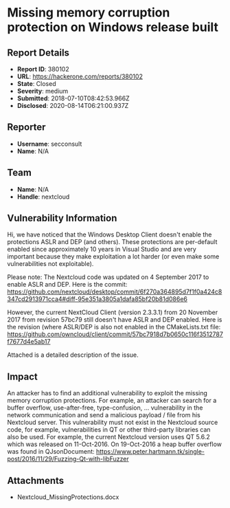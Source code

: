 # Missing memory corruption protection on Windows release built

## Report Details
- **Report ID**: 380102
- **URL**: https://hackerone.com/reports/380102
- **State**: Closed
- **Severity**: medium
- **Submitted**: 2018-07-10T08:42:53.966Z
- **Disclosed**: 2020-08-14T06:21:00.937Z

## Reporter
- **Username**: secconsult
- **Name**: N/A

## Team
- **Name**: N/A
- **Handle**: nextcloud

## Vulnerability Information
Hi,
we have noticed that the Windows Desktop Client doesn't enable the protections ASLR and DEP (and others). These protections are per-default enabled since approximately 10 years in Visual Studio and are very important because they make exploitation a lot harder (or even make some vulnerabilities not exploitable).

Please note: The Nextcloud code was updated on 4 September 2017 to enable ASLR and DEP. Here is the commit:
https://github.com/nextcloud/desktop/commit/6f270a364895d7f1f0a424c8347cd2913971cca4#diff-95e351a3805a1dafa85bf20b81d086e6

However, the current NextCloud Client (version 2.3.3.1) from 20 November 2017 from revision 57bc79 still doesn't have ASLR and DEP enabled. Here is the revision (where ASLR/DEP is also not enabled in the CMakeLists.txt file:
https://github.com/owncloud/client/commit/57bc7918d7b0650c116f3512787f7677d4e5ab17


Attached is a detailed description of the issue.

## Impact

An attacker has to find an additional vulnerability to exploit the missing memory corruption protections. For example, an attacker can search for a buffer overflow, use-after-free, type-confusion, ... vulnerability in the network communication and send a malicious payload / file from his Nextcloud server.
This vulnerability must not exist in the Nextcloud source code, for example, vulnerabilities in QT or other third-party libraries can also be used. For example, the current Nextcloud version uses QT 5.6.2 which was released on 11-Oct-2016. On 19-Oct-2016 a heap buffer overflow was found in QJsonDocument: https://www.peter.hartmann.tk/single-post/2016/11/29/Fuzzing-Qt-with-libFuzzer

## Attachments
- Nextcloud_MissingProtections.docx
